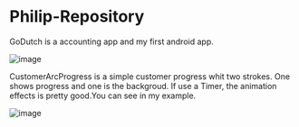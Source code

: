 Philip-Repository
=================

GoDutch is a accounting app and my first android app.

![image](https://raw.githubusercontent.com/YangPhilip/Philip-Repository/master/raw/master/images-folder/GoDutchDashboard.jpg)


CustomerArcProgress is a simple customer progress whit two strokes. One shows progress and one is the backgroud. If use a Timer, the animation effects is pretty good.You can see in my example.

![image](https://raw.githubusercontent.com/YangPhilip/Philip-Repository/master/raw/master/images-folder/PhilipArcProgressExample.jpg)